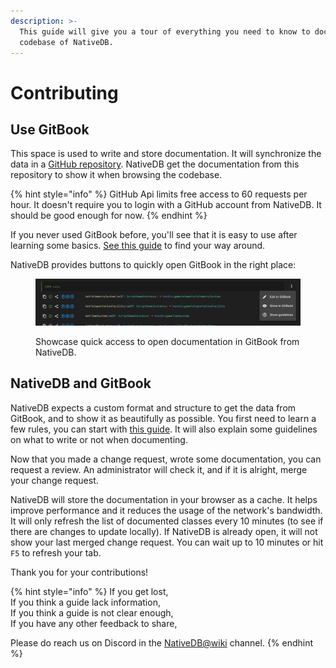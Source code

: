 ```yaml
---
description: >-
  This guide will give you a tour of everything you need to know to document the
  codebase of NativeDB.
---
```


# Contributing

## Use GitBook

This space is used to write and store documentation. It will synchronize the data in a [GitHub repository](https://github.com/CDPR-Modding-Documentation/NativeDB-wiki/). NativeDB get the documentation from this repository to show it when browsing the codebase.

{% hint style="info" %}
GitHub Api limits free access to 60 requests per hour. It doesn't require you to login with a GitHub account from NativeDB. It should be good enough for now.
{% endhint %}

If you never used GitBook before, you'll see that it is easy to use after learning some basics. [See this guide](https://app.gitbook.com/s/4gzcGtLrr90pVjAWVdTc/the-wiki) to find your way around.

NativeDB provides buttons to quickly open GitBook in the right place:

<figure><img src="../.gitbook/assets/ndb_wiki_guide_open_gitbook.png" alt=""><figcaption><p>Showcase quick access to open documentation in GitBook from NativeDB.</p></figcaption></figure>

## NativeDB and GitBook

NativeDB expects a custom format and structure to get the data from GitBook, and to show it as beautifully as possible. You first need to learn a few rules, you can start with [this guide](structure.md). It will also explain some guidelines on what to write or not when documenting.

Now that you made a change request, wrote some documentation, you can request a review. An administrator will check it, and if it is alright, merge your change request.

NativeDB will store the documentation in your browser as a cache. It helps improve performance and it reduces the usage of the network's bandwidth. It will only refresh the list of documented classes every 10 minutes (to see if there are changes to update locally). If NativeDB is already open, it will not show your last merged change request. You can wait up to 10 minutes or hit `F5` to refresh your tab.

Thank you for your contributions!

{% hint style="info" %}
If you get lost,\
If you think a guide lack information,\
If you think a guide is not clear enough,\
If you have any other feedback to share,

Please do reach us on Discord in the [NativeDB@wiki](https://discord.com/channels/717692382849663036/1204386919727894548) channel.
{% endhint %}
